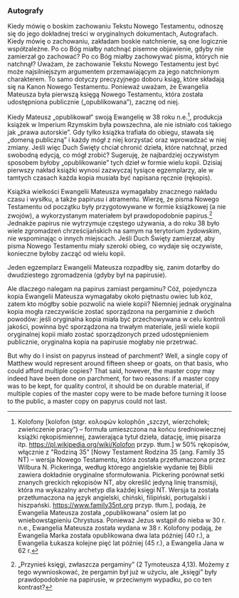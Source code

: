 ### Autografy
Kiedy mówię o boskim zachowaniu Tekstu Nowego Testamentu, odnoszę się do jego dokładnej treści w oryginalnych dokumentach, Autografach. Kiedy mówię o zachowaniu, zakładam boskie natchnienie, są one logicznie współzależne. Po co Bóg miałby natchnąć pisemne objawienie, gdyby nie zamierzał go zachować? Po co Bóg miałby zachowywać pisma, których nie natchnął? Uważam, że zachowanie Tekstu Nowego Testamentu jest być może najsilniejszym argumentem przemawiającym za jego natchnionym charakterem. To samo dotyczy precyzyjnego doboru ksiąg, które składają się na Kanon Nowego Testamentu. Ponieważ uważam, że Ewangelia Mateusza była pierwszą księgą Nowego Testamentu, która została udostępniona publicznie („opublikowana”), zacznę od niej.

Kiedy Mateusz „opublikował” swoją Ewangelię w 38 roku n.e.[^kolofony-datuja-wydanie], produkcja książek w Imperium Rzymskim była powszechna, ale nie istniało coś takiego jak „prawa autorskie”. Gdy tylko książka trafiała do obiegu, stawała się „domeną publiczną” i każdy mógł z niej korzystać oraz wprowadzać w niej zmiany. Jeśli więc Duch Święty chciał chronić dzieła, które natchnął, przed swobodną edycją, co mógł zrobić? Sugeruję, że najbardziej oczywistym sposobem byłoby „opublikowanie” tych dzieł w formie wielu kopii. Dzisiaj pierwszy nakład książki wynosi zazwyczaj tysiące egzemplarzy, ale w tamtych czasach każda kopia musiała być napisana ręcznie (rękopis).

Książka wielkości Ewangelii Mateusza wymagałaby znacznego nakładu czasu i wysiłku, a także papirusu i atramentu. Wierzę, że pisma Nowego Testamentu od początku były przygotowywane w formie książkowej (a nie zwojów), a wykorzystanym materiałem był prawdopodobnie papirus.[^ksiegi-i-pergaminy] Jednakże papirus nie wytrzymuje częstego używania, a do roku 38 było wiele zgromadzeń chrześcijańskich na samym na terytorium żydowskim, nie wspominając o innych miejscach. Jeśli Duch Święty zamierzał, aby pisma Nowego Testamentu miały szeroki obieg, co wydaje się oczywiste, konieczne byłoby zacząć od wielu kopii.

Jeden egzemplarz Ewangelii Mateusza rozpadłby się, zanim dotarłby do dwudziestego zgromadzenia (gdyby był na papirusie).

Ale dlaczego nalegam na papirus zamiast pergaminu? Cóż, pojedyncza kopia Ewangelii Mateusza wymagałaby około piętnastu owiec lub kóz, zatem kto mógłby sobie pozwolić na wiele kopii? Niemniej jednak oryginalna kopia mogła rzeczywiście zostać sporządzona na pergaminie z dwóch powodów: jeśli oryginalna kopia miała być przechowywana w celu kontroli jakości, powinna być sporządzona na trwałym materiale, jeśli wiele kopii oryginalnej kopii miało zostać sporządzonych przed udostępnieniem publicznie, oryginalna kopia na papirusie mogłaby nie przetrwać.

But why do I insist on papyrus instead of parchment? Well, a single copy of Matthew would represent around fifteen sheep or goats, on that basis, who could afford multiple copies? That said, however, the master copy may indeed have been done on parchment, for two reasons: if a master copy was to be kept, for quality control, it should be on durable material, if multiple copies of the master copy were to be made before turning it loose to the public, a master copy on papyrus could not last.

[^kolofony-datuja-wydanie]: Kolofony [kolofon (stgr. κολοφών kolophōn „szczyt, wierzchołek; zwieńczenie pracy”) – formuła umieszczona na końcu średniowiecznej książki rękopiśmiennej, zawierająca tytuł dzieła, datację, imię pisarza itp. https://pl.wikipedia.org/wiki/Kolofon przyp. tłum.] w 50% rękopisów, włącznie z "Rodziną 35" [Nowy Testament Rodzina 35 (ang. Family 35 NT) – wersja Nowego Testamentu, która została przetłumaczona przez Wilbura N. Pickeringa, według którego angielskie wydanie tej Biblii zawiera dokładnie oryginalne sformułowania. Pickering porównał setki znanych greckich rękopisów NT, aby określić jedyną linię transmisji, która ma wykazalny archetyp dla każdej księgi NT. Wersja ta została przetłumaczona na język angielski, chiński, filipiński, portugalski i hiszpański. https://www.family35nt.org przyp. tłum.], podają, że Ewangelia Mateusza została „opublikowana” osiem lat po wniebowstąpieniu Chrystusa. Ponieważ Jezus wstąpił do nieba w 30 r. n.e., Ewangelia Mateusza została wydana w 38 r. Kolofony podają, że Ewangelia Marka została opublikowana dwa lata później (40 r.), a Ewangelia Łukasza kolejne pięć lat później (45 r.), a Ewangelia Jana w 62 r.

[^ksiegi-i-pergaminy]: „Przynieś księgi, zwłaszcza pergaminy” (2 Tymoteusza 4,13). Możemy z tego wywnioskować, że pergamin był już w użyciu, ale „księgi” były prawdopodobnie na papirusie, w przeciwnym wypadku, po co ten kontrast?